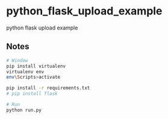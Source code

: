 # python_flask_upload_example
python flask upload example

## Notes

```bash
# Window
pip install virtualenv
virtualenv env
env\Scripts>activate

pip install -r requirements.txt
# pip install flask

# Run
python run.py
```
